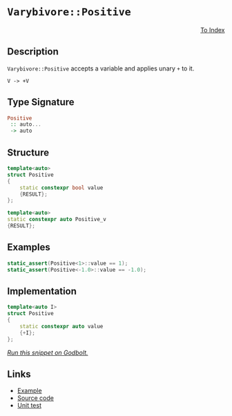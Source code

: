 <!-- Copyright 2024 Feng Mofan
SPDX-License-Identifier: Apache-2.0 -->

# `Varybivore::Positive`

<p style='text-align: right;'><a href="../../../facilities/metafunctions.md#varybivore-positive">To Index</a></p>

## Description

`Varybivore::Positive` accepts a variable and applies unary `+` to it.

<pre><code>V -> +V</code></pre>

## Type Signature

```Haskell
Positive
 :: auto...
 -> auto
```

## Structure

```C++
template<auto>
struct Positive
{
    static constexpr bool value
    {RESULT};
};

template<auto>
static constexpr auto Positive_v
{RESULT};
```

## Examples

```C++
static_assert(Positive<1>::value == 1);
static_assert(Positive<-1.0>::value == -1.0);
```

## Implementation

```C++
template<auto I>
struct Positive
{ 
    static constexpr auto value 
    {+I}; 
};
```

[*Run this snippet on Godbolt.*](https://godbolt.org/#z:OYLghAFBqd5QCxAYwPYBMCmBRdBLAF1QCcAaPECAMzwBtMA7AQwFtMQByARg9KtQYEAysib0QXACx8BBAKoBnTAAUAHpwAMvAFYTStJg1DIApACYAQuYukl9ZATwDKjdAGFUtAK4sGISQBspK4AMngMmAByPgBGmMQSAOykAA6oCoRODB7evv5BaRmOAmER0SxxCVzJdpgOWUIETMQEOT5%2BgbaY9sUMjc0EpVGx8Um2TS1teZ0KE4PhwxWj1QCUtqhexMjsHAD0AFSHR8cnp0e7JhoAggdHANQAkiwp9GyCTL13xxfXt2f/Zx%2BV0uVwImGeBjBJgAzG4mF4iI8YdgQbNiF4HHdlOlMgA3TAgkyJCx3EF3cl3WYfPDIO5oBizTCqFLEO7wxG4sReTCk64U0nE6wPIkAERhJMJiTF0Ks1xBfwBJyBCru2FUrBePO%2B8sVgMJ1ypjmQAH0mAolC0INiinh8TC3FxkSAQJzvDyYdKRXcuCtxaimkbTeb4gQrTjHHbYQBaLgAOg0TpdXPd0M9dxj8d9Mo4a1onAArLw/BwtKRUJw3NZrJSNlt3WZoTxSARNDm1gBrED5yTxgAcZjMAE5B1x8xpe73qolpHmOJJeCwJBoNKRi6XyxxeAoQCuWyWc6Q4LAYIgQBsCCkEeRKGhnnR4pFWDtVL2AlGApI7sBkLSpLGzLwmD4EQxB4Ogej8IIIhiOwUgyIIigqOo%2B6kLoXCkAA7sQTApJwPC5gWRatmWnAAPIIpeBB3KgVB3C%2Bb4fl%2BP7ej2Zh3BAHh3vQrLmI2Ky8HuWhrBASC3ik95kBQEBiRJIDAFIZh8HQYLENuEAxMRMThM0ACeeG8FpzDEDppExNodR7k2t5vAQpEMLQekoVgMReMAcK0LQ27cLwWAsIYwDiE5eDEBZtqYF5pZMnUCI7E24RgrOpa0HgMTYcZHhYMRBCgYu3mkPixAxOkmAiuC/nJUYrZrFQBjAAoABqeCYBhpEpIw%2BnwcIojiHBkHyEoajEWh%2Bj%2BSgVaWPoKXbpAayoCkvReVGszoB6piWNYZjrgVoFYNNEBrLU9TOBArhTH46GhAs5SVHohSZAIZ23eGWRDNdyxdD0DRzI96GHb0/QtK9IxVOMAw/aDgNXcDEgHbW2ww/ohGrsRG50a%2B76ft%2Bv6sexuCECQpINj6AlVWsCCYEwWAJPtpCdpI0KxoO0LThokhmIEy75gEg6I3OC4gI2sYBFwAS9oOk4BN2o5M0Ea68BuW47s2VWHieIlnhRV5STJ3GPmwnDNCwuKJFGTB0gYRjeoOsZxpFwEkGBEGyNBPXSH1iGDShuiKVhOH6QRHCFsjKEbuRF4ItRtH0Rj5v%2BVbNvxuxnHidxhPQmY/HK/uwmiagXHxNe0l5ynozIBb8kjiuNC0CpakaShhm6R1jfGaZ5kOB11mMLZ9mOaWzmue5nkdb55U7P3wWhfiEWAao0Vgh18XdMRyWpbpGXjwJOUdQVRVKKVflGBVoDZ3wtUNU1LVtcWTZ9S7sFu7IHvIaW3sjZVa1WBNq97bN81ZItZaq1xoWE2vLbaYFwrwAOt0UKx1TqeHaHoS6ZRoboTur0cGGCXpQyWCDP6X0waILyL9WBR0%2BhzCBngvQVJJjEPOhDeYqDqE%2BnWJseGrDZxBzliRDgaMGKfjLnHLg1tba43tjxImmdBJtlIOTSmowaaznnKQRc0Jras0SPmQciREjQjZoESQ6EeEK1sErGRwk1ZIHPJRQuOsHxPgNsQFgjEWAKFxLSXEIjYyQnCgQQCEjHboTvt1B%2BnVn5DQFphbCuFvIB24SjMimsqI0Toq49xnjvG%2BNmEnYuEk07QmkSrdW9jJI3jydxF0yAUgpGNF4wcxpskEGNKoD8Ska7xDrppbSxlm49JMmZCync842Tsg5YiA83JiGHnlUeR9N6kHwCFeo09iJRWQDFReghl4oVXmlHSG8srbzyrvYqB9yrhBPkJM%2BTA6qNWaq1dqeUQkwQkI/BCA0X46CieXMa61v5TWgWWf%2BAgvK7GWn8r%2BoCtrxB2lAmaH04F%2BBOgwdw9DkGoqoTddBz0HropxTaEouDsWIvIQDVo%2BLSX/UocS96tCKW5AYfSrFyxYbsNgvEoiIdOBpM/G4jxdx6k%2BI%2BH48R%2BNJF8RJtnMmFMqaUADioxcQ5YzQmhPmMcRjlyqsSKLYO65OCK13KTWm/h8yMynMuXskgRxcH7GYIIs5oRcv1ZuLOQkA4AT1fLA1brZEFQyM4SQQA%3D)

## Links

- [Example](../../../code/facilities/metafunctions/varybivore/positive/implementation.hpp)
- [Source code](../../../../conceptrodon/varybivore/positive.hpp)
- [Unit test](../../../../tests/unit/metafunctions/varybivore/positive.test.hpp)
